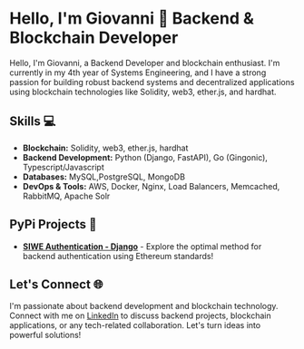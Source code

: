 # Hello, I'm Giovanni 👋 Backend & Blockchain Developer 

Hello, I'm Giovanni, a Backend Developer and blockchain enthusiast. I'm currently in my 4th year of Systems Engineering, and I have a strong passion for building robust backend systems and decentralized applications using blockchain technologies like Solidity, web3, ether.js, and hardhat.

## Skills 💻

- **Blockchain:** Solidity, web3, ether.js, hardhat
- **Backend Development:** Python (Django, FastAPI), Go (Gingonic), Typescript/Javascript
- **Databases:** MySQL,PostgreSQL, MongoDB
- **DevOps & Tools:** AWS, Docker, Nginx, Load Balancers, Memcached, RabbitMQ, Apache Solr

## PyPi Projects 🐍

- [**SIWE Authentication - Django**](https://pypi.org/project/siwe-auth-django/) - Explore the optimal method for backend authentication using Ethereum standards!

<!--
## Work Experience 🚀

### Full Stack Developer - Scalar (Current)

- Leveraging React and Django for scalable applications, with a focus on backend architecture.
- Active participant in agile development processes and code reviews for maintainable codebases.
- Contributing to the development of efficient business and startup valuation solutions.

### Full Stack Developer - Freelance at IT Virtuous

- Leading backend development and technological implementations for clients.
- Managing Linux server deployments and optimizing performance.
- Utilizing React Next.js & Python Django for full-stack solutions with a strong backend focus.
-->

## Let's Connect 🌐

I'm passionate about backend development and blockchain technology. Connect with me on [LinkedIn](https://www.linkedin.com/in/giovaborgogno/) to discuss backend projects, blockchain applications, or any tech-related collaboration. Let's turn ideas into powerful solutions!

<!--
## Support My Work 🌟

If you appreciate backend development and blockchain expertise, consider supporting my work:

[![Buy me a coffee](https://www.buymeacoffee.com/assets/img/custom_images/orange_img.png)](https://www.buymeacoffee.com/yourusername)

Thank you for visiting my profile, and let's build the future of technology together! 😊
-->

<!--
**giovaborgogno/giovaborgogno** is a ✨ _special_ ✨ repository because its `README.md` (this file) appears on your GitHub profile.

Here are some ideas to get you started:

- 🔭 I’m currently working on ...
- 🌱 I’m currently learning ...
- 👯 I’m looking to collaborate on ...
- 🤔 I’m looking for help with ...
- 💬 Ask me about ...
- 📫 How to reach me: ...
- 😄 Pronouns: ...
- ⚡ Fun fact: ...
-->

